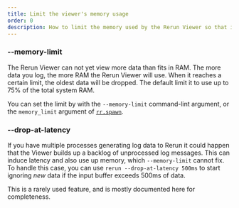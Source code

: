 ```yaml
---
title: Limit the viewer's memory usage
order: 0
description: How to limit the memory used by the Rerun Viewer so that it doesn't run out of RAM.
---
```


### --memory-limit

The Rerun Viewer can not yet view more data than fits in RAM. The more data you log, the more RAM the Rerun Viewer will use. When it reaches a certain limit, the oldest data will be dropped. The default limit it to use up to 75% of the total system RAM.

You can set the limit by with the `--memory-limit` command-lint argument, or the `memory_limit` argument of [`rr.spawn`](https://ref.rerun.io/docs/python/stable/common/initialization_functions/#rerun.spawn).

### --drop-at-latency

If you have multiple processes generating log data to Rerun it could happen that the Viewer builds up a backlog of unprocessed log messages. This can induce latency and also use up memory, which `--memory-limit` cannot fix. To handle this case, you can use `rerun --drop-at-latency 500ms` to start ignoring _new_ data if the input buffer exceeds 500ms of data.

This is a rarely used feature, and is mostly documented here for completeness.
